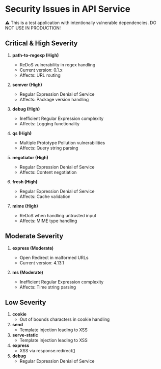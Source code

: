 # Security Issues in API Service

⚠️ This is a test application with intentionally vulnerable dependencies. DO NOT USE IN PRODUCTION!

## Critical & High Severity
1. **path-to-regexp (High)**
   - ReDoS vulnerability in regex handling
   - Current version: 0.1.x
   - Affects: URL routing

2. **semver (High)**
   - Regular Expression Denial of Service
   - Affects: Package version handling

3. **debug (High)**
   - Inefficient Regular Expression complexity
   - Affects: Logging functionality

4. **qs (High)**
   - Multiple Prototype Pollution vulnerabilities
   - Affects: Query string parsing

5. **negotiator (High)**
   - Regular Expression Denial of Service
   - Affects: Content negotiation

6. **fresh (High)**
   - Regular Expression Denial of Service
   - Affects: Cache validation

7. **mime (High)**
   - ReDoS when handling untrusted input
   - Affects: MIME type handling

## Moderate Severity
1. **express (Moderate)**
   - Open Redirect in malformed URLs
   - Current version: 4.13.1

2. **ms (Moderate)**
   - Inefficient Regular Expression complexity
   - Affects: Time string parsing

## Low Severity
1. **cookie**
   - Out of bounds characters in cookie handling
2. **send**
   - Template injection leading to XSS
3. **serve-static**
   - Template injection leading to XSS
4. **express**
   - XSS via response.redirect()
5. **debug**
   - Regular Expression Denial of Service
